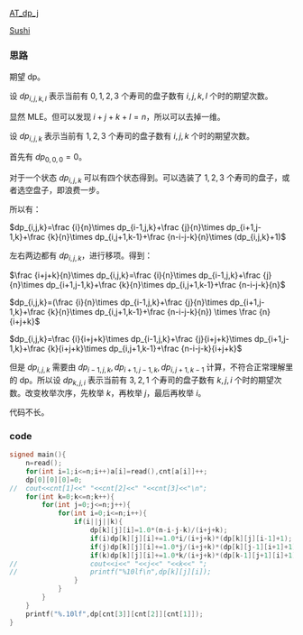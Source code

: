 [AT_dp_j](https://www.luogu.com.cn/problem/AT_dp_j)

[Sushi](https://atcoder.jp/contests/dp/tasks/dp_j)

### 思路

期望 dp。

设 $dp_{i,j,k,l}$ 表示当前有 $0,1,2,3$ 个寿司的盘子数有 $i,j,k,l$ 个时的期望次数。

显然 MLE。但可以发现 $i+j+k+l=n$，所以可以去掉一维。

设 $dp_{i,j,k}$ 表示当前有 $1,2,3$ 个寿司的盘子数有 $i,j,k$ 个时的期望次数。

首先有 $dp_{0,0,0}=0$。

对于一个状态 $dp_{i,j,k}$ 可以有四个状态得到。可以选装了 $1,2,3$ 个寿司的盘子，或者选空盘子，即浪费一步。

所以有：

$dp_{i,j,k}=\frac {i}{n}\times dp_{i-1,j,k}+\frac {j}{n}\times dp_{i+1,j-1,k}+\frac {k}{n}\times dp_{i,j+1,k-1}+\frac {n-i-j-k}{n}\times (dp_{i,j,k}+1)$

左右两边都有 $dp_{i,j,k}$，进行移项。得到：

$\frac {i+j+k}{n}\times dp_{i,j,k}=\frac {i}{n}\times dp_{i-1,j,k}+\frac {j}{n}\times dp_{i+1,j-1,k}+\frac {k}{n}\times dp_{i,j+1,k-1}+\frac {n-i-j-k}{n}$

$dp_{i,j,k}=(\frac {i}{n}\times dp_{i-1,j,k}+\frac {j}{n}\times dp_{i+1,j-1,k}+\frac {k}{n}\times dp_{i,j+1,k-1}+\frac {n-i-j-k}{n}) \times \frac {n}{i+j+k}$

$dp_{i,j,k}=\frac {i}{i+j+k}\times dp_{i-1,j,k}+\frac {j}{i+j+k}\times dp_{i+1,j-1,k}+\frac {k}{i+j+k}\times dp_{i,j+1,k-1}+\frac {n-i-j-k}{i+j+k}$

但是 $dp_{i,j,k}$ 需要由 $dp_{i-1,j,k},dp_{i+1,j-1,k},dp_{i,j+1,k-1}$ 计算，不符合正常理解里的 dp。所以设 $dp_{k,j,i}$ 表示当前有 $3,2,1$ 个寿司的盘子数有 $k,j,i$ 个时的期望次数。改变枚举次序，先枚举 $k$，再枚举 $j$，最后再枚举 $i$。

代码不长。

### code

```cpp
signed main(){
	n=read();
	for(int i=1;i<=n;i++)a[i]=read(),cnt[a[i]]++;
	dp[0][0][0]=0;
//	cout<<cnt[1]<<" "<<cnt[2]<<" "<<cnt[3]<<"\n";
	for(int k=0;k<=n;k++){
		for(int j=0;j<=n;j++){
			for(int i=0;i<=n;i++){
				if(i||j||k){
					dp[k][j][i]=1.0*(n-i-j-k)/(i+j+k);
					if(i)dp[k][j][i]+=1.0*i/(i+j+k)*(dp[k][j][i-1]+1);
					if(j)dp[k][j][i]+=1.0*j/(i+j+k)*(dp[k][j-1][i+1]+1);
					if(k)dp[k][j][i]+=1.0*k/(i+j+k)*(dp[k-1][j+1][i]+1);
//					cout<<i<<" "<<j<<" "<<k<<" ";
//					printf("%10lf\n",dp[k][j][i]);
				}
			}
		}
	}
	printf("%.10lf",dp[cnt[3]][cnt[2]][cnt[1]]);
}
```

